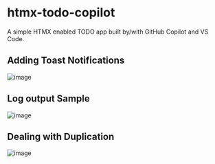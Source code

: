 # htmx-todo-copilot
A simple HTMX enabled TODO app built by/with GitHub Copilot and VS Code.

## Adding Toast Notifications

![image](https://github.com/user-attachments/assets/ce161e30-92d7-4be4-b9f0-b064396e8655)

## Log output Sample

![image](https://github.com/user-attachments/assets/f0a67e97-1d51-4966-bbbc-37d6b55f6e47)

## Dealing with Duplication

![image](https://github.com/user-attachments/assets/15ca6e1c-a9e6-4101-9e91-b1bd9b985564)
